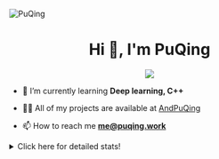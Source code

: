 ![PuQing](https://user-images.githubusercontent.com/27223114/171565019-9a56fae6-b08b-421f-99db-7e830da42371.png)

<h1 align="center">Hi 👋, I'm PuQing</h1>

<p align="center">
  <img src="https://github-widgetbox.vercel.app/api/profile?username=AndPuQing&data=followers,repositories,stars,commits"/>
</p>

- 🌱 I’m currently learning **Deep learning, C++**

- 👨‍💻 All of my projects are available at [AndPuQing](https://github.com/AndPuQing)

- 📫 How to reach me **me@puqing.work**

<details>
<summary>Click here for detailed stats!</summary>

<!--START_SECTION:waka-->
**I'm a Night 🦉** 

```text
🌞 Morning    34 commits     ██░░░░░░░░░░░░░░░░░░░░░░░   11.11% 
🌆 Daytime    109 commits    █████████░░░░░░░░░░░░░░░░   35.62% 
🌃 Evening    117 commits    █████████░░░░░░░░░░░░░░░░   38.24% 
🌙 Night      46 commits     ███░░░░░░░░░░░░░░░░░░░░░░   15.03%

```


📊 **This Week I Spent My Time On** 

```text
💬 Programming Languages: 
JavaScript               11 hrs 14 mins      █████████░░░░░░░░░░░░░░░░   38.97% 
Python                   8 hrs 48 mins       ███████░░░░░░░░░░░░░░░░░░   30.55% 
TypeScript               4 hrs 31 mins       ████░░░░░░░░░░░░░░░░░░░░░   15.69% 
JSON                     1 hr 20 mins        █░░░░░░░░░░░░░░░░░░░░░░░░   4.65% 
Other                    1 hr 3 mins         █░░░░░░░░░░░░░░░░░░░░░░░░   3.68%

🔥 Editors: 
VS Code                  27 hrs 22 mins      █████████████████████░░░░   84.97% 
DataSpell                3 hrs 42 mins       ███░░░░░░░░░░░░░░░░░░░░░░   11.52% 
PyCharm                  35 mins             ░░░░░░░░░░░░░░░░░░░░░░░░░   1.85% 
WebStorm                 32 mins             ░░░░░░░░░░░░░░░░░░░░░░░░░   1.66%

💻 Operating System: 
Windows                  19 hrs 11 mins      ████████████████░░░░░░░░░   65.93% 
Linux                    7 hrs 6 mins        ██████░░░░░░░░░░░░░░░░░░░   24.44% 
WSL                      2 hrs 48 mins       ██░░░░░░░░░░░░░░░░░░░░░░░   9.63%

```


<!--END_SECTION:waka-->
</details>
